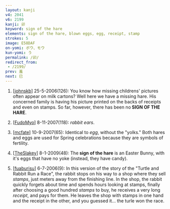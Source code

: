 ```yaml
---
layout: kanji
v4: 2041
v6: 2199
kanji: 卯
keyword: sign of the hare
elements: sign of the hare, blown eggs, egg, receipt, stamp
strokes: 5
image: E58DAF
on-yomi: ボウ、モウ
kun-yomi: う
permalink: /卯/
redirect_from:
 - /2199/
prev: 羞
next: 巳
---
```


1) [<a href="http://kanji.koohii.com/profile/johnskb">johnskb</a>] 25-5-2006(126): You know how missing childrens&#039; pictures often appear on milk cartons? Well here we have a missing hare. His concerned family is having his picture printed on the backs of receipts and even on stamps. So far, however, there has been no<strong> SIGN OF THE HARE</strong>.

2) [<a href="http://kanji.koohii.com/profile/FudoMyo">FudoMyo</a>] 8-11-2007(118): <em>rabbit ears</em>.

3) [<a href="http://kanji.koohii.com/profile/mcfate">mcfate</a>] 10-9-2007(65): Identical to <em>egg</em>, without the &quot;yolks.&quot; Both hares and eggs are used for Spring celebrations because they are symbols of fertility.

4) [<a href="http://kanji.koohii.com/profile/TheSlakey">TheSlakey</a>] 8-1-2009(48): The<strong> sign of the hare</strong> is an Easter Bunny, with it&#039;s eggs that have no yoke (instead, they have candy).

5) [<a href="http://kanji.koohii.com/profile/fuaburisu">fuaburisu</a>] 6-7-2006(9): In this version of the story of the &quot;Turtle and Rabbit Run a Race&quot;, the rabbit stops on his way to a shop where they sell <em>stamps</em>, just meters away from the finishing line. In the shop, the rabbit quickly forgets about time and spends hours looking at stamps, finally after choosing a good hundred <em>stamps</em> to buy, he receives a very long <em>receipt</em>, and pays for them. He leaves the shop with stamps in one hand and the receipt in the other, and you guessed it... the turle won the race.

